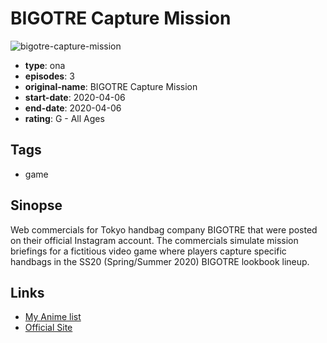 # BIGOTRE Capture Mission

![bigotre-capture-mission](https://cdn.myanimelist.net/images/anime/1326/107916.jpg)

-   **type**: ona
-   **episodes**: 3
-   **original-name**: BIGOTRE Capture Mission
-   **start-date**: 2020-04-06
-   **end-date**: 2020-04-06
-   **rating**: G - All Ages

## Tags

-   game

## Sinopse

Web commercials for Tokyo handbag company BIGOTRE that were posted on their official Instagram account. The commercials simulate mission briefings for a fictitious video game where players capture specific handbags in the SS20 (Spring/Summer 2020) BIGOTRE lookbook lineup.

## Links

-   [My Anime list](https://myanimelist.net/anime/42168/BIGOTRE_Capture_Mission)
-   [Official Site](https://bigotre.com/)
